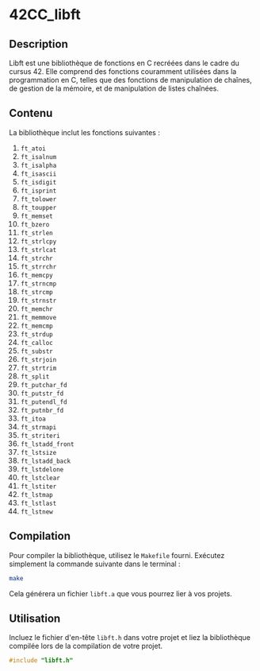 # 42CC_libft

## Description
Libft est une bibliothèque de fonctions en C recréées dans le cadre du cursus 42. Elle comprend des fonctions couramment utilisées dans la programmation en C, telles que des fonctions de manipulation de chaînes, de gestion de la mémoire, et de manipulation de listes chaînées.

## Contenu
La bibliothèque inclut les fonctions suivantes :

1. `ft_atoi`
2. `ft_isalnum`
3. `ft_isalpha`
4. `ft_isascii`
5. `ft_isdigit`
6. `ft_isprint`
7. `ft_tolower`
8. `ft_toupper`
9. `ft_memset`
10. `ft_bzero`
11. `ft_strlen`
12. `ft_strlcpy`
13. `ft_strlcat`
14. `ft_strchr`
15. `ft_strrchr`
16. `ft_memcpy`
17. `ft_strncmp`
18. `ft_strcmp`
19. `ft_strnstr`
20. `ft_memchr`
21. `ft_memmove`
22. `ft_memcmp`
23. `ft_strdup`
24. `ft_calloc`
25. `ft_substr`
26. `ft_strjoin`
27. `ft_strtrim`
28. `ft_split`
29. `ft_putchar_fd`
30. `ft_putstr_fd`
31. `ft_putendl_fd`
32. `ft_putnbr_fd`
33. `ft_itoa`
34. `ft_strmapi`
35. `ft_striteri`
36. `ft_lstadd_front`
37. `ft_lstsize`
38. `ft_lstadd_back`
39. `ft_lstdelone`
40. `ft_lstclear`
41. `ft_lstiter`
42. `ft_lstmap`
43. `ft_lstlast`
44. `ft_lstnew`

## Compilation
Pour compiler la bibliothèque, utilisez le `Makefile` fourni. Exécutez simplement la commande suivante dans le terminal :

```sh
make
```

Cela générera un fichier `libft.a` que vous pourrez lier à vos projets.

## Utilisation
Incluez le fichier d'en-tête `libft.h` dans votre projet et liez la bibliothèque compilée lors de la compilation de votre projet.

```c
#include "libft.h"
```